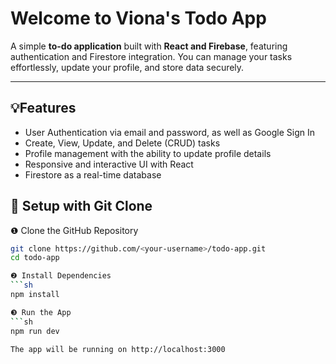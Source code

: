 # Welcome to Viona's Todo App

A simple **to-do application** built with **React and Firebase**, featuring authentication and Firestore integration. You can manage your tasks effortlessly, update your profile, and store data securely.  

---

## 💡Features
- User Authentication via email and password, as well as Google Sign In
- Create, View, Update, and Delete (CRUD) tasks
- Profile management with the ability to update profile details
- Responsive and interactive UI with React
- Firestore as a real-time database

## 🔧 Setup with Git Clone
❶ Clone the GitHub Repository
```sh
git clone https://github.com/<your-username>/todo-app.git
cd todo-app

❷ Install Dependencies
```sh
npm install

❸ Run the App
```sh
npm run dev

The app will be running on http://localhost:3000
